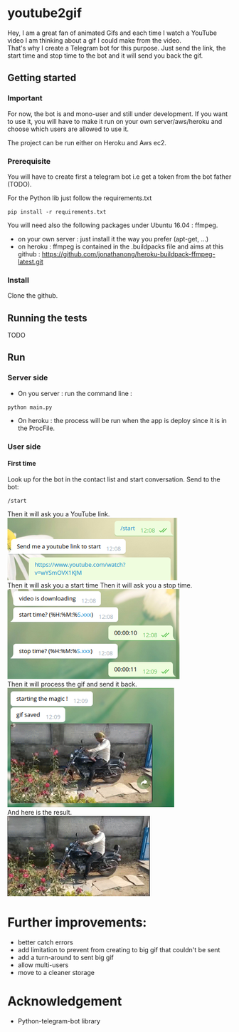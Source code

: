 # youtube2gif

Hey, I am a great fan of animated Gifs and each time I watch a YouTube video I am thinking about a gif I could make from the video.  
That's why I create a Telegram bot for this purpose. Just send the link, the start time and stop time to the bot and it will send you back the gif.


## Getting started

### Important
For now, the bot is and mono-user and still under development. If you want to use it, you will have to make it run on your own server/aws/heroku and choose which users are allowed to use it.

The project can be run either on Heroku and Aws ec2.

### Prerequisite
You will have to create first a telegram bot i.e get a token from the bot father (TODO).

For the Python lib just follow the requirements.txt
```
pip install -r requirements.txt
```

You will need also the following packages under Ubuntu 16.04 : ffmpeg.
* on your own server : just install it the way you prefer (apt-get, ...)
* on heroku : ffmpeg is contained in the .buildpacks file and aims at this github :
https://github.com/jonathanong/heroku-buildpack-ffmpeg-latest.git


### Install
Clone the github.

## Running the tests
TODO

## Run

### Server side
* On you server : run the command line :  
```
python main.py
```
* On heroku : the process will be run when the app is deploy since it is in the ProcFile.

### User side
#### First time
Look up for the bot in the contact list and start conversation.
Send to the bot:
```
/start
```
Then it will ask you a YouTube link.  
![First step](images/conv_1.png)  
Then it will ask you a start time 
Then it will ask you a stop time.  
![Second step](images/conv_2.png)  
Then it will process the gif and send it back.  
![Third step](images/conv_3.png)  
And here is the result.  
![Result](images/wYSmOVX1KJM.gif)  


# Further improvements:
* better catch errors
* add limitation to prevent from creating to big gif that couldn't be sent
* add a turn-around to sent big gif
* allow multi-users
* move to a cleaner storage

# Acknowledgement
* Python-telegram-bot library
